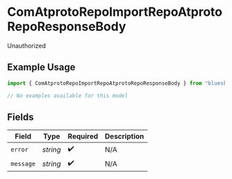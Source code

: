 # ComAtprotoRepoImportRepoAtprotoRepoResponseBody

Unauthorized

## Example Usage

```typescript
import { ComAtprotoRepoImportRepoAtprotoRepoResponseBody } from "bluesky/models/errors";

// No examples available for this model
```

## Fields

| Field              | Type               | Required           | Description        |
| ------------------ | ------------------ | ------------------ | ------------------ |
| `error`            | *string*           | :heavy_check_mark: | N/A                |
| `message`          | *string*           | :heavy_check_mark: | N/A                |